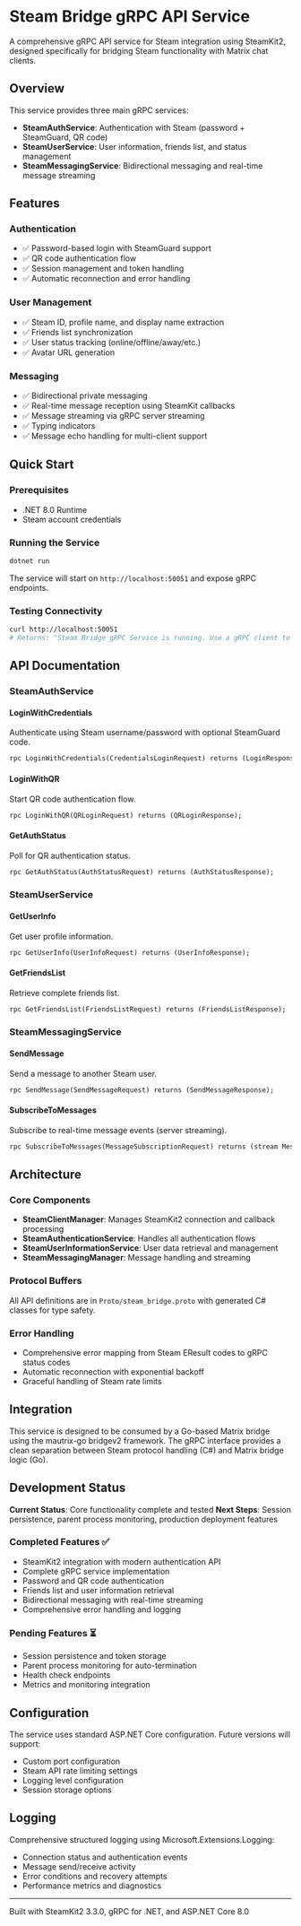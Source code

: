 # Steam Bridge gRPC API Service

A comprehensive gRPC API service for Steam integration using SteamKit2, designed specifically for bridging Steam functionality with Matrix chat clients.

## Overview

This service provides three main gRPC services:
- **SteamAuthService**: Authentication with Steam (password + SteamGuard, QR code)
- **SteamUserService**: User information, friends list, and status management  
- **SteamMessagingService**: Bidirectional messaging and real-time message streaming

## Features

### Authentication
- ✅ Password-based login with SteamGuard support
- ✅ QR code authentication flow
- ✅ Session management and token handling
- ✅ Automatic reconnection and error handling

### User Management
- ✅ Steam ID, profile name, and display name extraction
- ✅ Friends list synchronization
- ✅ User status tracking (online/offline/away/etc.)
- ✅ Avatar URL generation

### Messaging
- ✅ Bidirectional private messaging
- ✅ Real-time message reception using SteamKit callbacks
- ✅ Message streaming via gRPC server streaming
- ✅ Typing indicators
- ✅ Message echo handling for multi-client support

## Quick Start

### Prerequisites
- .NET 8.0 Runtime
- Steam account credentials

### Running the Service

```bash
dotnet run
```

The service will start on `http://localhost:50051` and expose gRPC endpoints.

### Testing Connectivity

```bash
curl http://localhost:50051
# Returns: "Steam Bridge gRPC Service is running. Use a gRPC client to connect."
```

## API Documentation

### SteamAuthService

#### LoginWithCredentials
Authenticate using Steam username/password with optional SteamGuard code.

```protobuf
rpc LoginWithCredentials(CredentialsLoginRequest) returns (LoginResponse);
```

#### LoginWithQR  
Start QR code authentication flow.

```protobuf
rpc LoginWithQR(QRLoginRequest) returns (QRLoginResponse);
```

#### GetAuthStatus
Poll for QR authentication status.

```protobuf
rpc GetAuthStatus(AuthStatusRequest) returns (AuthStatusResponse);
```

### SteamUserService

#### GetUserInfo
Get user profile information.

```protobuf
rpc GetUserInfo(UserInfoRequest) returns (UserInfoResponse);
```

#### GetFriendsList
Retrieve complete friends list.

```protobuf
rpc GetFriendsList(FriendsListRequest) returns (FriendsListResponse);
```

### SteamMessagingService

#### SendMessage
Send a message to another Steam user.

```protobuf
rpc SendMessage(SendMessageRequest) returns (SendMessageResponse);
```

#### SubscribeToMessages
Subscribe to real-time message events (server streaming).

```protobuf
rpc SubscribeToMessages(MessageSubscriptionRequest) returns (stream MessageEvent);
```

## Architecture

### Core Components

- **SteamClientManager**: Manages SteamKit2 connection and callback processing
- **SteamAuthenticationService**: Handles all authentication flows  
- **SteamUserInformationService**: User data retrieval and management
- **SteamMessagingManager**: Message handling and streaming

### Protocol Buffers

All API definitions are in `Proto/steam_bridge.proto` with generated C# classes for type safety.

### Error Handling

- Comprehensive error mapping from Steam EResult codes to gRPC status codes
- Automatic reconnection with exponential backoff
- Graceful handling of Steam rate limits

## Integration

This service is designed to be consumed by a Go-based Matrix bridge using the mautrix-go bridgev2 framework. The gRPC interface provides a clean separation between Steam protocol handling (C#) and Matrix bridge logic (Go).

## Development Status

**Current Status**: Core functionality complete and tested
**Next Steps**: Session persistence, parent process monitoring, production deployment features

### Completed Features ✅
- SteamKit2 integration with modern authentication API
- Complete gRPC service implementation  
- Password and QR code authentication
- Friends list and user information retrieval
- Bidirectional messaging with real-time streaming
- Comprehensive error handling and logging

### Pending Features ⏳
- Session persistence and token storage
- Parent process monitoring for auto-termination
- Health check endpoints
- Metrics and monitoring integration

## Configuration

The service uses standard ASP.NET Core configuration. Future versions will support:
- Custom port configuration
- Steam API rate limiting settings
- Logging level configuration
- Session storage options

## Logging

Comprehensive structured logging using Microsoft.Extensions.Logging:
- Connection status and authentication events
- Message send/receive activity  
- Error conditions and recovery attempts
- Performance metrics and diagnostics

---

Built with SteamKit2 3.3.0, gRPC for .NET, and ASP.NET Core 8.0